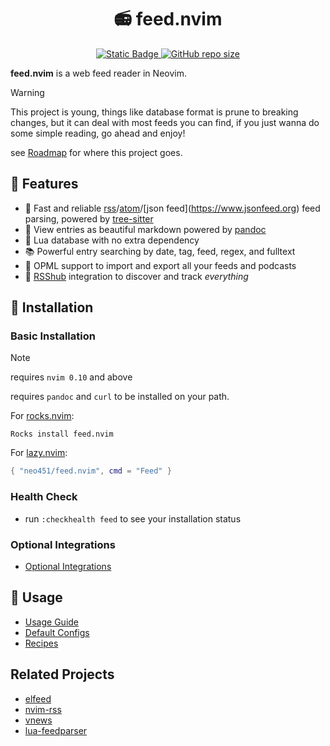 <h1 align="center"> 📻 feed.nvim </h1>
<p align="center">
  <a href="https://github.com/neovim/neovim">
    <img alt="Static Badge" src="https://img.shields.io/badge/neovim-version?style=for-the-badge&logo=neovim&label=%3E%3D%200.10&color=green">
  </a>
  <a href="https://github.com/neo451/feed.nvim">
    <img alt="GitHub repo size" src="https://img.shields.io/github/repo-size/neo451/feed.nvim?style=for-the-badge&logo=hackthebox">
  </a>
  </a>
</p>




**feed.nvim** is a web feed reader in Neovim.




> [!WARNING]
> This project is young, things like database format is prune to breaking changes, but it can deal with most feeds you can find, if you just wanna do some simple reading, go ahead and enjoy! 
>
> see [Roadmap](https://github.com/neo451/feed.nvim/wiki/Roadmap) for where this project goes.




## 🌟 Features




- 🌲 Fast and reliable [rss](https://en.wikipedia.org/wiki/RSS)/[atom](https://en.wikipedia.org/wiki/Atom_(web_standard))/[json feed](https://www.jsonfeed.org) feed parsing, powered by [tree-sitter](https://github.com/nvim-treesitter/nvim-treesitter)
- 📝 View entries as beautiful markdown powered by [pandoc](https://pandoc.org)
- 🏪 Lua database with no extra dependency
- 📚 Powerful entry searching by date, tag, feed, regex, and fulltext
- 📂 OPML support to import and export all your feeds and podcasts
- 🧡 [RSShub](https://github.com/DIYgod/RSSHub) integration to discover and track *everything*




## 🚀 Installation




### Basic Installation




> [!NOTE]
> requires `nvim 0.10` and above
> 
> requires `pandoc` and `curl` to be installed on your path.




For [rocks.nvim](https://github.com/nvim-neorocks/rocks.nvim):




```
Rocks install feed.nvim
```




For [lazy.nvim](https://github.com/folke/lazy.nvim):

```lua
{ "neo451/feed.nvim", cmd = "Feed" }
```


### Health Check

- run `:checkhealth feed` to see your installation status

### Optional Integrations

- [Optional Integrations](https://github.com/neo451/feed.nvim/wiki/Integrations)

## 🔖 Usage

- [Usage Guide](https://github.com/neo451/feed.nvim/wiki/Usage-Guide)
- [Default Configs](https://github.com/neo451/feed.nvim/wiki/Default-Config)
- [Recipes](https://github.com/neo451/feed.nvim/wiki/Recipes)

## Related Projects

- [elfeed](https://github.com/skeeto/elfeed)
- [nvim-rss](https://github.com/EMPAT94/nvim-rss)
- [vnews](https://github.com/danchoi/vnews)
- [lua-feedparser](https://github.com/slact/lua-feedparser)
